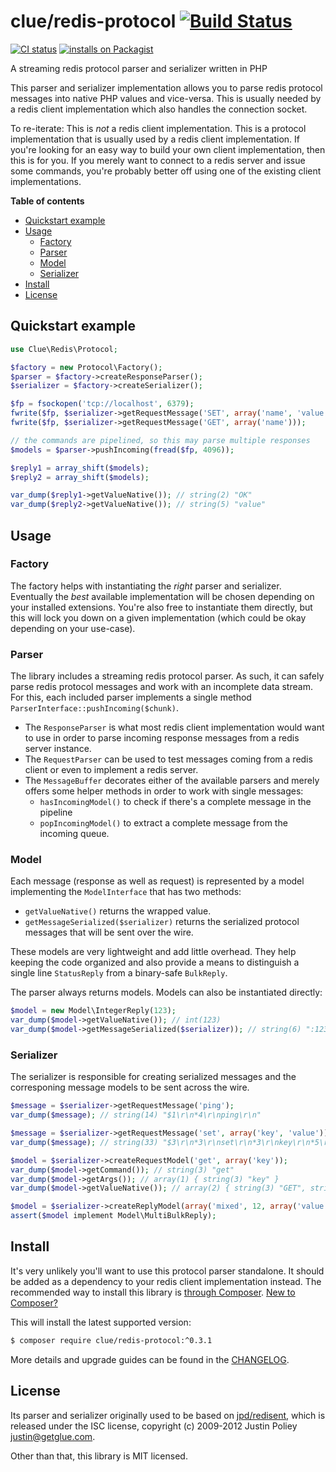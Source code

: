 # clue/redis-protocol [![Build Status](https://travis-ci.org/clue/php-redis-protocol.png?branch=master)](https://travis-ci.org/clue/php-redis-protocol)

[![CI status](https://github.com/clue/php-redis-protocol/actions/workflows/ci.yml/badge.svg)](https://github.com/clue/php-redis-protocol/actions)
[![installs on Packagist](https://img.shields.io/packagist/dt/clue/redis-protocol?color=blue&label=installs%20on%20Packagist)](https://packagist.org/packages/clue/redis-protocol)

A streaming redis protocol parser and serializer written in PHP 

This parser and serializer implementation allows you to parse redis protocol
messages into native PHP values and vice-versa. This is usually needed by a
redis client implementation which also handles the connection socket.

To re-iterate: This is *not* a redis client implementation. This is a protocol
implementation that is usually used by a redis client implementation. If you're
looking for an easy way to build your own client implementation, then this is
for you. If you merely want to connect to a redis server and issue some
commands, you're probably better off using one of the existing client
implementations.

**Table of contents**

* [Quickstart example](#quickstart-example)
* [Usage](#usage)
  * [Factory](#factory)
  * [Parser](#parser)
  * [Model](#model)
  * [Serializer](#serializer)
* [Install](#install)
* [License](#license)

## Quickstart example

```php
use Clue\Redis\Protocol;

$factory = new Protocol\Factory();
$parser = $factory->createResponseParser();
$serializer = $factory->createSerializer();

$fp = fsockopen('tcp://localhost', 6379);
fwrite($fp, $serializer->getRequestMessage('SET', array('name', 'value')));
fwrite($fp, $serializer->getRequestMessage('GET', array('name')));

// the commands are pipelined, so this may parse multiple responses
$models = $parser->pushIncoming(fread($fp, 4096));

$reply1 = array_shift($models);
$reply2 = array_shift($models);

var_dump($reply1->getValueNative()); // string(2) "OK"
var_dump($reply2->getValueNative()); // string(5) "value"
```

## Usage

### Factory

The factory helps with instantiating the *right* parser and serializer.
Eventually the *best* available implementation will be chosen depending on your
installed extensions. You're also free to instantiate them directly, but this
will lock you down on a given implementation (which could be okay depending on
your use-case).

### Parser

The library includes a streaming redis protocol parser. As such, it can safely
parse redis protocol messages and work with an incomplete data stream. For this,
each included parser implements a single method
`ParserInterface::pushIncoming($chunk)`.

* The `ResponseParser` is what most redis client implementation would want to
  use in order to parse incoming response messages from a redis server instance.
* The `RequestParser` can be used to test messages coming from a redis client or
  even to implement a redis server.
* The `MessageBuffer` decorates either of the available parsers and merely
  offers some helper methods in order to work with single messages:
  * `hasIncomingModel()` to check if there's a complete message in the pipeline
  * `popIncomingModel()` to extract a complete message from the incoming queue.

### Model

Each message (response as well as request) is represented by a model
implementing the `ModelInterface` that has two methods:

* `getValueNative()` returns the wrapped value.
* `getMessageSerialized($serializer)` returns the serialized protocol messages
  that will be sent over the wire.

These models are very lightweight and add little overhead. They help keeping the
code organized and also provide a means to distinguish a single line
`StatusReply` from a binary-safe `BulkReply`.
  
The parser always returns models. Models can also be instantiated directly:

```php
$model = new Model\IntegerReply(123);
var_dump($model->getValueNative()); // int(123)
var_dump($model->getMessageSerialized($serializer)); // string(6) ":123\r\n"
```

### Serializer

The serializer is responsible for creating serialized messages and the
corresponing message models to be sent across the wire.

```php
$message = $serializer->getRequestMessage('ping');
var_dump($message); // string(14) "$1\r\n*4\r\nping\r\n"

$message = $serializer->getRequestMessage('set', array('key', 'value'));
var_dump($message); // string(33) "$3\r\n*3\r\nset\r\n*3\r\nkey\r\n*5\r\nvalue\r\n"

$model = $serializer->createRequestModel('get', array('key'));
var_dump($model->getCommand()); // string(3) "get"
var_dump($model->getArgs()); // array(1) { string(3) "key" }
var_dump($model->getValueNative()); // array(2) { string(3) "GET", string(3) "key" }

$model = $serializer->createReplyModel(array('mixed', 12, array('value')));
assert($model implement Model\MultiBulkReply);
```

## Install

It's very unlikely you'll want to use this protocol parser standalone.
It should be added as a dependency to your redis client implementation instead.
The recommended way to install this library is [through Composer](https://getcomposer.org).
[New to Composer?](https://getcomposer.org/doc/00-intro.md)

This will install the latest supported version:

```bash
$ composer require clue/redis-protocol:^0.3.1
```

More details and upgrade guides can be found in the [CHANGELOG](CHANGELOG.md).

## License

Its parser and serializer originally used to be based on
[jpd/redisent](https://github.com/jdp/redisent), which is released under the ISC
license, copyright (c) 2009-2012 Justin Poliey <justin@getglue.com>.

Other than that, this library is MIT licensed.
